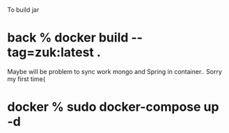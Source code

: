 # 
To build jar

# back % docker build --tag=zuk:latest .

Maybe will be problem to sync work mongo and Spring in container.. Sorry my first time( 
# docker % sudo docker-compose up -d
